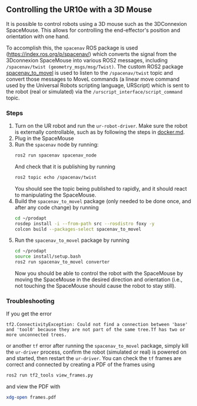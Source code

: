 ## Controlling the UR10e with a 3D Mouse

It is possible to control robots using a 3D mouse such as the 3DConnexion SpaceMouse. This allows for controlling the end-effector's position and orientation with one hand.

To accomplish this, the `spacenav` ROS package is used (https://index.ros.org/p/spacenav/) which converts the signal from the 3Dconnexion SpaceMouse into various ROS2 messages, including `/spacenav/twist (geometry_msgs/msg/Twist)`. The custom ROS2 package [spacenav_to_movel](../src/spacenav_to_movel/spacenav_to_movel/converter.py) is used to listen to the `/spacenav/twist` topic and convert those messages to MoveL commands (a linear move command used by the Universal Robots scripting language, URScript) which is sent to the robot (real or simulated) via the `/urscript_interface/script_command` topic.

### Steps
1. Turn on the UR robot and run the `ur-robot-driver`. Make sure the robot is externally controllable, such as by following the steps in [docker.md](./docker.md).
2. Plug in the SpaceMouse
3. Run the `spacenav` node by running:
    ```bash
    ros2 run spacenav spacenav_node
    ```
    And check that it is publishing by running
    ```bash
    ros2 topic echo /spacenav/twist
    ```
    You should see the topic being published to rapidly, and it should react to manipulating the SpaceMouse.
4. Build the `spacenav_to_movel` package (only needed to be done once, and after any code change) by running
    ```bash
    cd ~/prodapt
    rosdep install -i --from-path src --rosdistro foxy -y
    colcon build --packages-select spacenav_to_movel
    ```
5. Run the `spacenav_to_movel` package by running
    ```bash
    cd ~/prodapt
    source install/setup.bash
    ros2 run spacenav_to_movel converter
    ```
    Now you should be able to control the robot with the SpaceMouse by moving the SpaceMouse in the desired direction and orientation (i.e., not touching the SpaceMouse should cause the robot to stay still).

### Troubleshooting
If you get the error
```
tf2.ConnectivityException: Could not find a connection between 'base' and 'tool0' because they are not part of the same tree.Tf has two or more unconnected trees.
```
or another `tf` error after running the `spacenav_to_movel` package, simply kill the `ur-driver` process, confirm the robot (simulated or real) is powered on and started, then restart the `ur-driver`. You can check the `tf` frames are correct and connected by creating a PDF of the frames using
```bash
ros2 run tf2_tools view_frames.py
```
and view the PDF with
```bash
xdg-open frames.pdf
```
